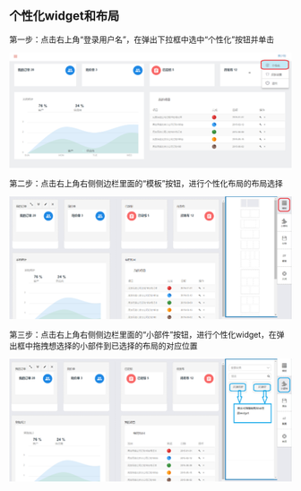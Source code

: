 ## 个性化widget和布局


第一步：点击右上角“登录用户名”，在弹出下拉框中选中“个性化”按钮并单击

![](/articles/cportal/2-/images/5-1.PNG)


第二步：点击右上角右侧侧边栏里面的“模板”按钮，进行个性化布局的布局选择

![](/articles/cportal/2-/images/5-2.PNG)


第三步：点击右上角右侧侧边栏里面的“小部件”按钮，进行个性化widget，在弹出框中拖拽想选择的小部件到已选择的布局的对应位置

![](/articles/cportal/2-/images/5-3.PNG)